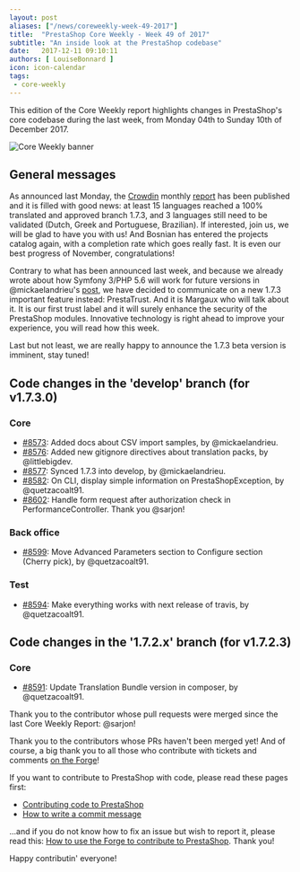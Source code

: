```yaml
---
layout: post
aliases: ["/news/coreweekly-week-49-2017"]
title:  "PrestaShop Core Weekly - Week 49 of 2017"
subtitle: "An inside look at the PrestaShop codebase"
date:   2017-12-11 09:10:11
authors: [ LouiseBonnard ]
icon: icon-calendar
tags:
 - core-weekly
---
```


This edition of the Core Weekly report highlights changes in PrestaShop's core codebase during the last week, from Monday 04th to Sunday 10th of December 2017.

![Core Weekly banner](/assets/images/2017/04/core_weekly_banner.jpg)


## General messages

As announced last Monday, the [Crowdin](https://crowdin.com/project/prestashop-official) monthly [report](http://build.prestashop.com/news/do-you-speak-prestashop-november-2017) has been published and it is filled with good news: at least 15 languages reached a 100% translated and approved branch 1.7.3, and 3 languages still need to be validated (Dutch, Greek and Portuguese, Brazilian). If interested, join us, we will be glad to have you with us! And Bosnian has entered the projects catalog again, with a completion rate which goes really fast. It is even our best progress of November, congratulations!

Contrary to what has been announced last week, and because we already wrote about how Symfony 3/PHP 5.6 will work for future versions in @mickaelandrieu's [post](http://build.prestashop.com/news/make-back-office-modules-great-again), we have decided to communicate on a new 1.7.3 important feature instead: PrestaTrust. And it is Margaux who will talk about it. It is our first trust label and it will surely enhance the security of the PrestaShop modules. Innovative technology is right ahead to improve your experience, you will read how this week.

Last but not least, we are really happy to announce the 1.7.3 beta version is imminent, stay tuned!


## Code changes in the 'develop' branch (for v1.7.3.0)

### Core

* [#8573](https://github.com/PrestaShop/PrestaShop/pull/8573): Added docs about CSV import samples, by @mickaelandrieu.
* [#8576](https://github.com/PrestaShop/PrestaShop/pull/8576): Added new gitignore directives about translation packs, by @littlebigdev.
* [#8577](https://github.com/PrestaShop/PrestaShop/pull/8577): Synced 1.7.3 into develop, by @mickaelandrieu.
* [#8582](https://github.com/PrestaShop/PrestaShop/pull/8582): On CLI, display simple information on PrestaShopException, by @quetzacoalt91.
* [#8602](https://github.com/PrestaShop/PrestaShop/pull/8602): Handle form request after authorization check in PerformanceController. Thank you @sarjon!


### Back office

* [#8599](https://github.com/PrestaShop/PrestaShop/pull/8599): Move Advanced Parameters section to Configure section (Cherry pick), by @quetzacoalt91.


### Test

* [#8594](https://github.com/PrestaShop/PrestaShop/pull/8594): Make everything works with next release of travis, by @quetzacoalt91.


## Code changes in the '1.7.2.x' branch (for v1.7.2.3)

### Core

* [#8591](https://github.com/PrestaShop/PrestaShop/pull/8591): Update Translation Bundle version in composer, by @quetzacoalt91.

Thank you to the contributor whose pull requests were merged since the last Core Weekly Report: @sarjon!

Thank you to the contributors whose PRs haven't been merged yet! And of course, a big thank you to all those who contribute with tickets and comments [on the Forge](http://forge.prestashop.com/)!

If you want to contribute to PrestaShop with code, please read these pages first:

 * [Contributing code to PrestaShop](http://doc.prestashop.com/display/PS16/Contributing+code+to+PrestaShop)
 * [How to write a commit message](http://doc.prestashop.com/display/PS16/How+to+write+a+commit+message)

...and if you do not know how to fix an issue but wish to report it, please read this: [How to use the Forge to contribute to PrestaShop](http://doc.prestashop.com/display/PS16/How+to+use+the+Forge+to+contribute+to+PrestaShop). Thank you!

Happy contributin' everyone!
